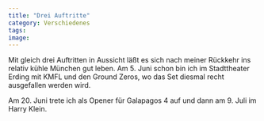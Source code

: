 ```yaml
---
title: "Drei Auftritte"
category: Verschiedenes
tags: 
image: 
---
```


Mit gleich drei Auftritten in Aussicht läßt es sich nach meiner Rückkehr ins relativ kühle München gut leben. Am 5. Juni schon bin ich im Stadttheater Erding mit KMFL und den Ground Zeros, wo das Set diesmal recht ausgefallen werden wird.  

Am 20. Juni trete ich als Opener für Galapagos 4 auf und dann am 9. Juli im Harry Klein.

